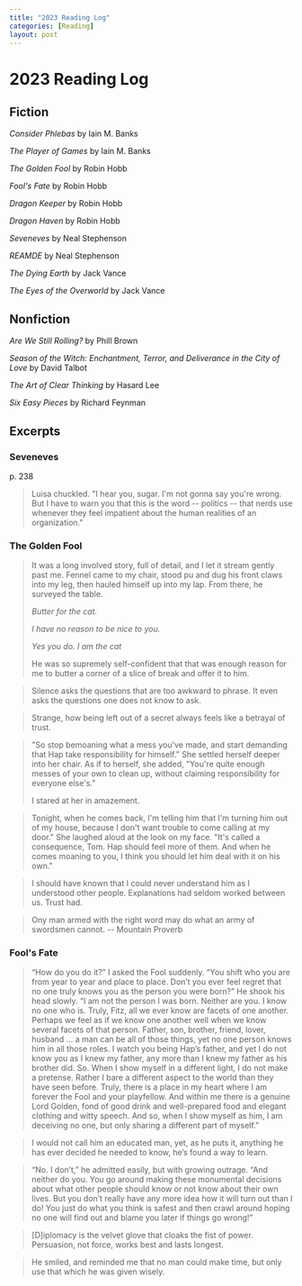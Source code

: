 ```yaml
---
title: "2023 Reading Log"
categories: [Reading]
layout: post
---
```

# 2023 Reading Log

## Fiction
_Consider Phlebas_ by Iain M. Banks

_The Player of Games_ by Iain M. Banks

_The Golden Fool_ by Robin Hobb

_Fool's Fate_ by Robin Hobb

_Dragon Keeper_ by Robin Hobb

_Dragon Haven_ by Robin Hobb

_Seveneves_ by Neal Stephenson

_REAMDE_ by Neal Stephenson

_The Dying Earth_ by Jack Vance

_The Eyes of the Overworld_ by Jack Vance

## Nonfiction
_Are We Still Rolling?_ by Phill Brown

_Season of the Witch: Enchantment, Terror, and Deliverance in the City of Love_ by David Talbot

_The Art of Clear Thinking_ by Hasard Lee

_Six Easy Pieces_ by Richard Feynman

## Excerpts

### Seveneves
p. 238
> Luisa chuckled. "I hear you, sugar. I'm not gonna say you're wrong. But I have to warn you that this is the word -- politics -- that nerds use whenever they feel impatient about the human realities of an organization."

### The Golden Fool
> It was a long involved story, full of detail, and I let it stream gently past me. Fennel came to my chair, stood pu and dug his front claws into my leg, then hauled himself up into my lap. From there, he surveyed the table.
> 
> _Butter for the cat._
> 
> _I have no reason to be nice to you._
> 
> _Yes you do. I am the cat_
> 
> He was so supremely self-confident that that was enough reason for me to butter a corner of a slice of break and offer it to him.

> Silence asks the questions that are too awkward to phrase. It even asks the questions one does not know to ask.

> Strange, how being left out of a secret always feels like a betrayal of trust.

> "So stop bemoaning what a mess you've made, and start demanding that Hap take responsibility for himself." She settled herself deeper into her chair. As if to herself, she added, "You're quite enough messes of your own to clean up, without claiming responsibility for everyone else's."
> 
> I stared at her in amazement.

> Tonight, when he comes back, I'm telling him that I'm turning him out of my house, because I don't want trouble to come calling at my door." She laughed aloud at the look on my face. "It's called a consequence, Tom. Hap should feel more of them. And when he comes moaning to you, I think you should let him deal with it on his own."

> I should have known that I could never understand him as I understood other people. Explanations had seldom worked between us. Trust had.

> Ony man armed with the right word may do what an army of swordsmen cannot. -- Mountain Proverb

### Fool's Fate
> “How do you do it?” I asked the Fool suddenly. “You shift who you are from year to year and place to place. Don’t you ever feel regret that no one truly knows you as the person you were born?” He shook his head slowly. “I am not the person I was born. Neither are you. I know no one who is. Truly, Fitz, all we ever know are facets of one another. Perhaps we feel as if we know one another well when we know several facets of that person. Father, son, brother, friend, lover, husband … a man can be all of those things, yet no one person knows him in all those roles. I watch you being Hap’s father, and yet I do not know you as I knew my father, any more than I knew my father as his brother did. So. When I show myself in a different light, I do not make a pretense. Rather I bare a different aspect to the world than they have seen before. Truly, there is a place in my heart where I am forever the Fool and your playfellow. And within me there is a genuine Lord Golden, fond of good drink and well-prepared food and elegant clothing and witty speech. And so, when I show myself as him, I am deceiving no one, but only sharing a different part of myself.”

> I would not call him an educated man, yet, as he puts it, anything he has ever decided he needed to know, he’s found a way to learn.

> “No. I don’t,” he admitted easily, but with growing outrage. “And neither do you. You go around making these monumental decisions about what other people should know or not know about their own lives. But you don’t really have any more idea how it will turn out than I do! You just do what you think is safest and then crawl around hoping no one will find out and blame you later if things go wrong!”

> [D]iplomacy is the velvet glove that cloaks the fist of power. Persuasion, not force, works best and lasts longest.

> He smiled, and reminded me that no man could make time, but only use that which he was given wisely.
